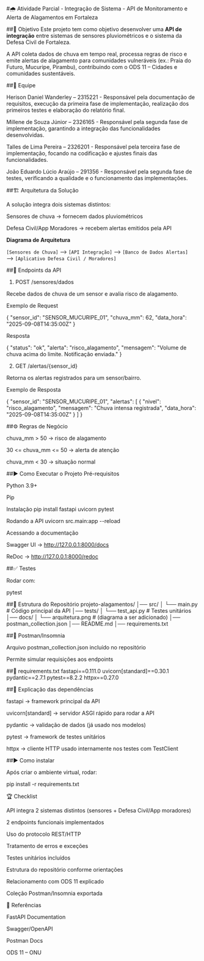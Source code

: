 #🌧️ Atividade Parcial - Integração de Sistema - API de Monitoramento e Alerta de Alagamentos em Fortaleza

##📌 Objetivo
Este projeto tem como objetivo desenvolver uma **API de integração** entre sistemas de sensores pluviométricos e o sistema da Defesa Civil de Fortaleza.

A API coleta dados de chuva em tempo real, processa regras de risco e emite alertas de alagamento para comunidades vulneráveis (ex.: Praia do Futuro, Mucuripe, Pirambu), contribuindo com o ODS 11 – Cidades e comunidades sustentáveis.

##👥 Equipe

Herison Daniel Wanderley  – 2315221 - Responsável pela documentação de requisitos, execução da primeira fase de implementação, realização dos primeiros testes e elaboração do relatório final.

Millene de Souza Júnior   – 2326165  - Responsável pela segunda fase de implementação, garantindo a integração das funcionalidades desenvolvidas.

Talles de Lima Pereira    – 2326201  - Responsável pela terceira fase de implementação, focando na codificação e ajustes finais das funcionalidades.

João Eduardo Lúcio Araújo – 291356   - Responsável pela segunda fase de testes, verificando a qualidade e o funcionamento das implementações.


##🏗️ Arquitetura da Solução

A solução integra dois sistemas distintos:

Sensores de chuva → fornecem dados pluviométricos

Defesa Civil/App Moradores → recebem alertas emitidos pela API

**Diagrama de Arquitetura**

`[Sensores de Chuva]` --> `[API Integração]` --> `[Banco de Dados Alertas]`
                                      \
                                       --> `[Aplicativo Defesa Civil / Moradores]`

##📡 Endpoints da API
1. POST /sensores/dados

Recebe dados de chuva de um sensor e avalia risco de alagamento.

Exemplo de Request

{
  "sensor_id": "SENSOR_MUCURIPE_01",
  "chuva_mm": 62,
  "data_hora": "2025-09-08T14:35:00Z"
}


Resposta

{
  "status": "ok",
  "alerta": "risco_alagamento",
  "mensagem": "Volume de chuva acima do limite. Notificação enviada."
}

2. GET /alertas/{sensor_id}

Retorna os alertas registrados para um sensor/bairro.

Exemplo de Resposta

{
  "sensor_id": "SENSOR_MUCURIPE_01",
  "alertas": [
    {
      "nivel": "risco_alagamento",
      "mensagem": "Chuva intensa registrada",
      "data_hora": "2025-09-08T14:35:00Z"
    }
  ]
}

##⚙️ Regras de Negócio

chuva_mm > 50 → risco de alagamento

30 <= chuva_mm <= 50 → alerta de atenção

chuva_mm < 30 → situação normal

##▶️ Como Executar o Projeto
Pré-requisitos

Python 3.9+

Pip

Instalação
pip install fastapi uvicorn pytest

Rodando a API
uvicorn src.main:app --reload

Acessando a documentação

Swagger UI → http://127.0.0.1:8000/docs

ReDoc → http://127.0.0.1:8000/redoc

##✅ Testes

Rodar com:

pytest

##📂 Estrutura do Repositório
projeto-alagamentos/
│── src/
│   └── main.py          # Código principal da API
│── tests/
│   └── test_api.py      # Testes unitários
│── docs/
│   └── arquitetura.png  # (diagrama a ser adicionado)
│── postman_collection.json
│── README.md
│── requirements.txt

##🧪 Postman/Insomnia

Arquivo postman_collection.json incluído no repositório

Permite simular requisições aos endpoints

##📄 requirements.txt
fastapi==0.111.0
uvicorn[standard]==0.30.1
pydantic==2.7.1
pytest==8.2.2
httpx==0.27.0

##📌 Explicação das dependências

fastapi → framework principal da API

uvicorn[standard] → servidor ASGI rápido para rodar a API

pydantic → validação de dados (já usado nos modelos)

pytest → framework de testes unitários

httpx → cliente HTTP usado internamente nos testes com TestClient

##▶️ Como instalar

Após criar o ambiente virtual, rodar:

pip install -r requirements.txt

🏆 Checklist

 API integra 2 sistemas distintos (sensores + Defesa Civil/App moradores)

 2 endpoints funcionais implementados

 Uso do protocolo REST/HTTP

 Tratamento de erros e exceções

 Testes unitários incluídos

 Estrutura do repositório conforme orientações

 Relacionamento com ODS 11 explicado

 Coleção Postman/Insomnia exportada

📖 Referências

FastAPI Documentation

Swagger/OpenAPI

Postman Docs

ODS 11 – ONU
